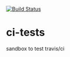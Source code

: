 [![Build Status](https://travis-ci.org/fperignon/ci-tests.svg?branch=master)](https://travis-ci.org/fperignon/ci-tests)
# ci-tests
sandbox to test travis/ci
